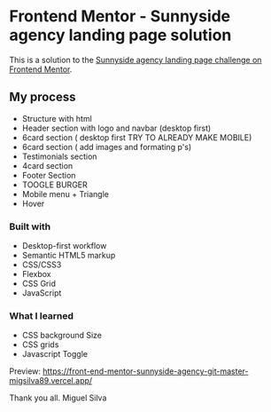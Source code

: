 # Frontend Mentor - Sunnyside agency landing page solution

This is a solution to the [Sunnyside agency landing page challenge on Frontend Mentor](https://www.frontendmentor.io/challenges/sunnyside-agency-landing-page-7yVs3B6ef). 

## My process

- Structure with html
- Header section with logo and navbar (desktop first) 
- 6card section ( desktop first TRY TO ALREADY MAKE MOBILE)
- 6card section ( add images and formating p's)
- Testimonials section 
- 4card section 
- Footer Section
- TOOGLE BURGER
- Mobile menu + Triangle
- Hover 
### Built with

- Desktop-first workflow
- Semantic HTML5 markup
- CSS/CSS3
- Flexbox
- CSS Grid
- JavaScript

### What I learned

- CSS background Size
- CSS grids
- Javascript Toggle

Preview: https://front-end-mentor-sunnyside-agency-git-master-migsilva89.vercel.app/

Thank you all.
Miguel Silva 